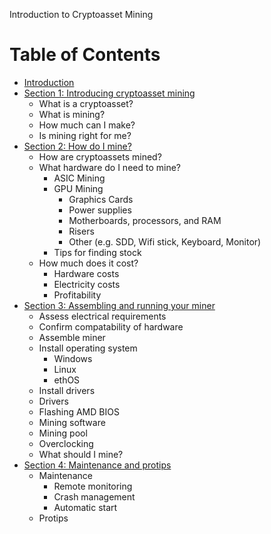 Introduction to Cryptoasset Mining

# Table of Contents
* [Introduction](introduction.mdown)
* [Section 1: Introducing cryptoasset mining](section1.mdown)
	* What is a cryptoasset?
	* What is mining?
	* How much can I make?
	* Is mining right for me?
* [Section 2: How do I mine?](section2.mdown)
	* How are cryptoassets mined?
	* What hardware do I need to mine?
		* ASIC Mining
		* GPU Mining
			* Graphics Cards
			* Power supplies
			* Motherboards, processors, and RAM
			* Risers
			* Other (e.g. SDD, Wifi stick, Keyboard, Monitor)
		* Tips for finding stock
	* How much does it cost?
		* Hardware costs
		* Electricity costs
		* Profitability
* [Section 3: Assembling and running your miner](section3.mdown)
	* Assess electrical requirements
	* Confirm compatability of hardware
	* Assemble miner
	* Install operating system
		* Windows
		* Linux
		* ethOS
	* Install drivers
	* Drivers
	* Flashing AMD BIOS
	* Mining software
	* Mining pool
	* Overclocking
	* What should I mine?
* [Section 4: Maintenance and protips](section4.mdown)
	* Maintenance
		* Remote monitoring
		* Crash management
		* Automatic start
	* Protips